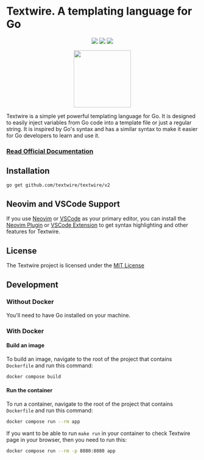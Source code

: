 # Textwire. A templating language for Go

<p align="center">
<a href="https://github.com/textwire/textwire/actions/workflows/go.yml"><img src="https://github.com/textwire/textwire/actions/workflows/go.yml/badge.svg"></a>
<a href="https://goreportcard.com/report/github.com/textwire/textwire"><img src="https://goreportcard.com/badge/github.com/textwire/textwire"></a>
<a href="https://github.com/textwire/textwire/blob/master/LICENSE"><img src="https://img.shields.io/badge/License-MIT-yellow.svg"></a>
</p>

<p align="center"><img src="https://textwire.github.io/img/logo.png" width="150" height="150" /></p>

Textwire is a simple yet powerful templating language for Go. It is designed to easily inject variables from Go code into a template file or just a regular string. It is inspired by Go's syntax and has a similar syntax to make it easier for Go developers to learn and use it.

### [Read Official Documentation](https://textwire.github.io)

## Installation

```bash
go get github.com/textwire/textwire/v2
```

## Neovim and VSCode Support
If you use [Neovim](https://neovim.io/) or [VSCode](https://code.visualstudio.com/) as your primary editor, you can install the [Neovim Plugin](https://github.com/textwire/textwire.nvim) or [VSCode Extension](https://marketplace.visualstudio.com/items?itemName=SerhiiCho.textwire) to get syntax highlighting and other features for Textwire.

## License
The Textwire project is licensed under the [MIT License](https://github.com/textwire/textwire/blob/master/LICENSE)

## Development
### Without Docker
You'll need to have Go installed on your machine.

### With Docker
#### Build an image
To build an image, navigate to the root of the project that contains `Dockerfile` and run this command:
```bash
docker compose build
```

#### Run the container
To run a container, navigate to the root of the project that contains `Dockerfile` and run this command:
```bash
docker compose run --rm app
```

If you want to be able to run `make run` in your container to check Textwire page in your browser, then you need to run this:
```bash
docker compose run --rm -p 8080:8080 app
```